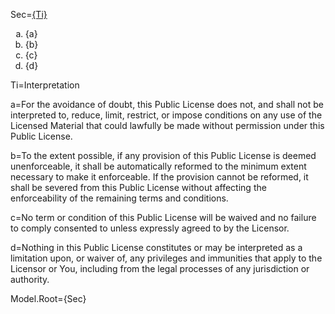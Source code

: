 
Sec=<u>{Ti}</u><ol type='a'><li>{a}</li><li>{b}</li><li>{c}</li><li>{d}</li></ol>

Ti=Interpretation

a=For the avoidance of doubt, this Public License does not, and shall not be interpreted to, reduce, limit, restrict, or impose conditions on any use of the Licensed Material that could lawfully be made without permission under this Public License.

b=To the extent possible, if any provision of this Public License is deemed unenforceable, it shall be automatically reformed to the minimum extent necessary to make it enforceable. If the provision cannot be reformed, it shall be severed from this Public License without affecting the enforceability of the remaining terms and conditions.

c=No term or condition of this Public License will be waived and no failure to comply consented to unless expressly agreed to by the Licensor.

d=Nothing in this Public License constitutes or may be interpreted as a limitation upon, or waiver of, any privileges and immunities that apply to the Licensor or You, including from the legal processes of any jurisdiction or authority.

Model.Root={Sec}
